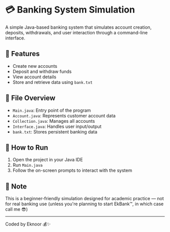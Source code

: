 # 💳 Banking System Simulation

A simple Java-based banking system that simulates account creation, deposits, withdrawals, and user interaction through a command-line interface.

## 💼 Features

- Create new accounts
- Deposit and withdraw funds
- View account details
- Store and retrieve data using `bank.txt`

## 🧱 File Overview

- `Main.java`: Entry point of the program
- `Account.java`: Represents customer account data
- `Collection.java`: Manages all accounts
- `Interface.java`: Handles user input/output
- `bank.txt`: Stores persistent banking data

## 🚀 How to Run

1. Open the project in your Java IDE
2. Run `Main.java`
3. Follow the on-screen prompts to interact with the system

## 🔐 Note

This is a beginner-friendly simulation designed for academic practice — not for real banking use (unless you're planning to start EkBank™, in which case call me 😎)

---
Coded by Eknoor 💰✨

